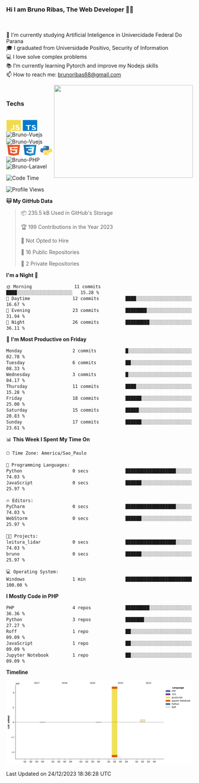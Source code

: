 <div style="display: inline_block">

<p >
   
  ### Hi I am Bruno Ribas, The Web Developer 🦸‍♂️ 
  <br>
  <br>
  🔬 I'm currently studying Artificial Inteligence in Univercidade Federal Do Parana
  <br>
  🎓 I graduated from Universidade Positivo, Security of Information
  <br>
  💻 I love solve complex problems
  <br>
  📚 I’m currently learning Pytorch and improve my Nodejs skills
  <br>
  📫 How to reach me: <a href="mailto: brunoribas68@gmail.com">brunoribas68@gmail.com</a>
</p>
  <img align="right" height="250" width="375" alt="" src="https://raw.githubusercontent.com/iampavangandhi/iampavangandhi/master/gifs/coder.gif" />
</div>
<br>

### Techs
<div style="display: inline_block"><br>
  <img align="center" alt="Bruno-Js" height="30" width="40" src="https://raw.githubusercontent.com/devicons/devicon/master/icons/javascript/javascript-plain.svg">
  <img align="center" alt="Bruno-Ts" height="30" width="40" src="https://raw.githubusercontent.com/devicons/devicon/master/icons/typescript/typescript-plain.svg">
  <img align="center" alt="Bruno-Vuejs" height="30" width="40" src="https://cdn.jsdelivr.net/gh/devicons/devicon/icons/vuejs/vuejs-original-wordmark.svg" />
  <img align="center" alt="Bruno-Vuejs" height="30" width="40" src="https://cdn.jsdelivr.net/gh/devicons/devicon/icons/nodejs/nodejs-original.svg" />
  <img align="center" alt="Bruno-HTML" height="30" width="40" src="https://raw.githubusercontent.com/devicons/devicon/master/icons/html5/html5-original.svg">
  <img align="center" alt="Bruno-CSS" height="30" width="40" src="https://raw.githubusercontent.com/devicons/devicon/master/icons/css3/css3-original.svg">
  <img align="center" alt="Bruno-Python" height="30" width="40" src="https://raw.githubusercontent.com/devicons/devicon/master/icons/python/python-original.svg">
  <img align="center" alt="Bruno-PHP" height="30" width="40" src="https://cdn.jsdelivr.net/gh/devicons/devicon/icons/php/php-original.svg" />
  <img align="center" alt="Bruno-Laravel" height="30" width="40" src="https://cdn.jsdelivr.net/gh/devicons/devicon/icons/laravel/laravel-plain-wordmark.svg" />
          
          
</div>

<!--START_SECTION:waka-->
![Code Time](http://img.shields.io/badge/Code%20Time-1%20min-blue)

![Profile Views](http://img.shields.io/badge/Profile%20Views-201-blue)

**🐱 My GitHub Data** 

> 📦 235.5 kB Used in GitHub's Storage 
 > 
> 🏆 199 Contributions in the Year 2023
 > 
> 🚫 Not Opted to Hire
 > 
> 📜 16 Public Repositories 
 > 
> 🔑 2 Private Repositories 
 > 
**I'm a Night 🦉** 

```text
🌞 Morning                11 commits          ████░░░░░░░░░░░░░░░░░░░░░   15.28 % 
🌆 Daytime                12 commits          ████░░░░░░░░░░░░░░░░░░░░░   16.67 % 
🌃 Evening                23 commits          ████████░░░░░░░░░░░░░░░░░   31.94 % 
🌙 Night                  26 commits          █████████░░░░░░░░░░░░░░░░   36.11 % 
```
📅 **I'm Most Productive on Friday** 

```text
Monday                   2 commits           █░░░░░░░░░░░░░░░░░░░░░░░░   02.78 % 
Tuesday                  6 commits           ██░░░░░░░░░░░░░░░░░░░░░░░   08.33 % 
Wednesday                3 commits           █░░░░░░░░░░░░░░░░░░░░░░░░   04.17 % 
Thursday                 11 commits          ████░░░░░░░░░░░░░░░░░░░░░   15.28 % 
Friday                   18 commits          ██████░░░░░░░░░░░░░░░░░░░   25.00 % 
Saturday                 15 commits          █████░░░░░░░░░░░░░░░░░░░░   20.83 % 
Sunday                   17 commits          ██████░░░░░░░░░░░░░░░░░░░   23.61 % 
```


📊 **This Week I Spent My Time On** 

```text
🕑︎ Time Zone: America/Sao_Paulo

💬 Programming Languages: 
Python                   0 secs              ███████████████████░░░░░░   74.03 % 
JavaScript               0 secs              ██████░░░░░░░░░░░░░░░░░░░   25.97 % 

🔥 Editors: 
PyCharm                  0 secs              ███████████████████░░░░░░   74.03 % 
WebStorm                 0 secs              ██████░░░░░░░░░░░░░░░░░░░   25.97 % 

🐱‍💻 Projects: 
leitura_lidar            0 secs              ███████████████████░░░░░░   74.03 % 
bruno                    0 secs              ██████░░░░░░░░░░░░░░░░░░░   25.97 % 

💻 Operating System: 
Windows                  1 min               █████████████████████████   100.00 % 
```

**I Mostly Code in PHP** 

```text
PHP                      4 repos             █████████░░░░░░░░░░░░░░░░   36.36 % 
Python                   3 repos             ███████░░░░░░░░░░░░░░░░░░   27.27 % 
Roff                     1 repo              ██░░░░░░░░░░░░░░░░░░░░░░░   09.09 % 
JavaScript               1 repo              ██░░░░░░░░░░░░░░░░░░░░░░░   09.09 % 
Jupyter Notebook         1 repo              ██░░░░░░░░░░░░░░░░░░░░░░░   09.09 % 
```



**Timeline**

![Lines of Code chart](https://raw.githubusercontent.com/brunoribas68/brunoribas68/main/assets/bar_graph.png)


 Last Updated on 24/12/2023 18:36:28 UTC
<!--END_SECTION:waka-->
